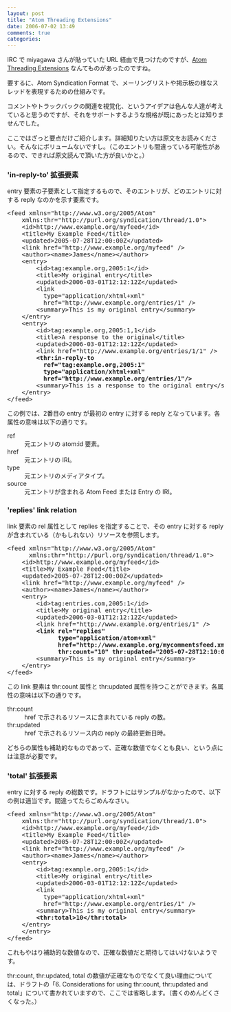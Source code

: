 ```yaml
---
layout: post
title: "Atom Threading Extensions"
date: 2006-07-02 13:49
comments: true
categories: 
---
```

<p>
IRC で miyagawa さんが貼っていた URL 経由で見つけたのですが、<a class="ext-link" href="http://www.ietf.org/internet-drafts/draft-snell-atompub-feed-thread-12.txt"><span class="icon"></span>Atom Threading Extensions</a> なんてものがあったのですね。
</p>
<p>
要するに、Atom Syndication Format で、メーリングリストや掲示板の様なスレッドを表現するための仕組みです。
</p>
<p>
コメントやトラックバックの関連を視覚化、というアイデアは色んな人達が考えていると思うのですが、それをサポートするような規格が既にあったとは知りませんでした。
</p>
<p>
ここではざっと要点だけご紹介します。詳細知りたい方は原文をお読みください。そんなにボリュームないですし。（このエントリも間違っている可能性があるので、できれば原文読んで頂いた方が良いかと。）
</p>
<h3 id="in-reply-to拡張要素">'in-reply-to' 拡張要素</h3>
<p>
entry 要素の子要素として指定するもので、そのエントリが、どのエントリに対する reply なのかを示す要素です。
</p>
<pre class="wiki">
&lt;feed xmlns="http://www.w3.org/2005/Atom"
    xmlns:thr="http://purl.org/syndication/thread/1.0"&gt;
    &lt;id&gt;http://www.example.org/myfeed&lt;/id&gt;
    &lt;title&gt;My Example Feed&lt;/title&gt;
    &lt;updated&gt;2005-07-28T12:00:00Z&lt;/updated&gt;
    &lt;link href="http://www.example.org/myfeed" /&gt;
    &lt;author&gt;&lt;name&gt;James&lt;/name&gt;&lt;/author&gt;
    &lt;entry&gt;
        &lt;id&gt;tag:example.org,2005:1&lt;/id&gt;
        &lt;title&gt;My original entry&lt;/title&gt;
        &lt;updated&gt;2006-03-01T12:12:12Z&lt;/updated&gt;
        &lt;link
          type="application/xhtml+xml"
          href="http://www.example.org/entries/1" /&gt;
        &lt;summary&gt;This is my original entry&lt;/summary&gt;
    &lt;/entry&gt;
    &lt;entry&gt;
        &lt;id&gt;tag:example.org,2005:1,1&lt;/id&gt;
        &lt;title&gt;A response to the original&lt;/title&gt;
        &lt;updated&gt;2006-03-01T12:12:12Z&lt;/updated&gt;
        &lt;link href="http://www.example.org/entries/1/1" /&gt;
        <strong>&lt;thr:in-reply-to
          ref="tag:example.org,2005:1"
          type="application/xhtml+xml"
          href="http://www.example.org/entries/1"/&gt;</strong>
        &lt;summary&gt;This is a response to the original entry&lt;/summary&gt;
    &lt;/entry&gt;
&lt;/feed&gt;
</pre>
<p>
この例では、2番目の entry が最初の entry に対する reply となっています。各属性の意味は以下の通りです。
</p>
<dl>
<dt>ref</dt>
<dd>
元エントリの atom:id 要素。
</dd>
<dt>href</dt>
<dd>
元エントリの IRI。
</dd>
<dt>type</dt>
<dd>
元エントリのメディアタイプ。
</dd>
<dt>source</dt>
<dd>
元エントリが含まれる Atom Feed または Entry の IRI。
</dd>
</dl>
<h3 id="replieslinkrelation">'replies' link relation</h3>
<p>
link 要素の rel 属性として replies を指定することで、その entry に対する reply が含まれている（かもしれない）リソースを参照します。
</p>
<pre class="wiki">
&lt;feed xmlns="http://www.w3.org/2005/Atom"
      xmlns:thr="http://purl.org/syndication/thread/1.0"&gt;
    &lt;id&gt;http://www.example.org/myfeed&lt;/id&gt;
    &lt;title&gt;My Example Feed&lt;/title&gt;
    &lt;updated&gt;2005-07-28T12:00:00Z&lt;/updated&gt;
    &lt;link href="http://www.example.org/myfeed" /&gt;
    &lt;author&gt;&lt;name&gt;James&lt;/name&gt;&lt;/author&gt;
    &lt;entry&gt;
        &lt;id&gt;tag:entries.com,2005:1&lt;/id&gt;
        &lt;title&gt;My original entry&lt;/title&gt;
        &lt;updated&gt;2006-03-01T12:12:12Z&lt;/updated&gt;
        &lt;link href="http://www.example.org/entries/1" /&gt;
        <strong>&lt;link rel="replies"
              type="application/atom+xml"
              href="http://www.example.org/mycommentsfeed.xml"
              thr:count="10" thr:updated="2005-07-28T12:10:00Z" /&gt;</strong>
        &lt;summary&gt;This is my original entry&lt;/summary&gt;
    &lt;/entry&gt;
&lt;/feed&gt;
</pre>
<p>
この link 要素は thr:count 属性と thr:updated 属性を持つことができます。各属性の意味は以下の通りです。
</p>
<dl>
<dt>thr:count</dt>
<dd>
href で示されるリソースに含まれている reply の数。
</dd>
<dt>thr:updated</dt>
<dd>
href で示されるリソース内の reply の最終更新日時。
</dd>
</dl>
<p>
どちらの属性も補助的なものであって、正確な数値でなくとも良い、という点には注意が必要です。
</p>
<h3 id="total拡張要素">'total' 拡張要素</h3>
<p>
entry に対する reply の総数です。ドラフトにはサンプルがなかったので、以下の例は適当です。間違ってたらごめんなさい。
</p>
<pre class="wiki">
&lt;feed xmlns="http://www.w3.org/2005/Atom"
    xmlns:thr="http://purl.org/syndication/thread/1.0"&gt;
    &lt;id&gt;http://www.example.org/myfeed&lt;/id&gt;
    &lt;title&gt;My Example Feed&lt;/title&gt;
    &lt;updated&gt;2005-07-28T12:00:00Z&lt;/updated&gt;
    &lt;link href="http://www.example.org/myfeed" /&gt;
    &lt;author&gt;&lt;name&gt;James&lt;/name&gt;&lt;/author&gt;
    &lt;entry&gt;
        &lt;id&gt;tag:example.org,2005:1&lt;/id&gt;
        &lt;title&gt;My original entry&lt;/title&gt;
        &lt;updated&gt;2006-03-01T12:12:12Z&lt;/updated&gt;
        &lt;link
          type="application/xhtml+xml"
          href="http://www.example.org/entries/1" /&gt;
        &lt;summary&gt;This is my original entry&lt;/summary&gt;
        <strong>&lt;thr:total&gt;10&lt;/thr:total&gt;</strong>
    &lt;/entry&gt;
    &lt;/entry&gt;
&lt;/feed&gt;
</pre>
<p>
これもやはり補助的な数値なので、正確な数値だと期待してはいけないようです。
</p>
<p>
thr:count, thr:updated, total の数値が正確なものでなくて良い理由については、ドラフトの「6.  Considerations for using thr:count, thr:updated and total」について書かれていますので、ここでは省略します。（書くのめんどくさくなった。）
</p>